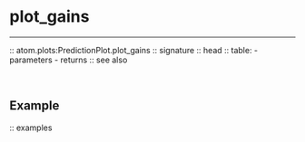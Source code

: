 # plot_gains
------------

:: atom.plots:PredictionPlot.plot_gains
    :: signature
    :: head
    :: table:
        - parameters
        - returns
    :: see also

<br>

## Example

:: examples
